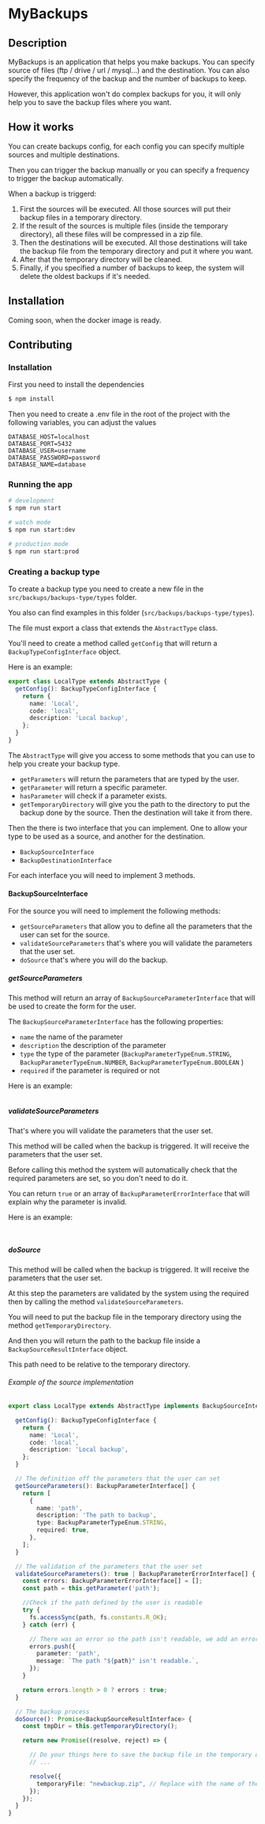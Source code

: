 # MyBackups

## Description

MyBackups is an application that helps you make backups. You can specify source of files (ftp / drive / url / mysql...)
and
the destination.
You can also specify the frequency of the backup and the number of backups to keep.

However, this application won't do complex backups for you, it will only help you to save the backup files where you
want.

## How it works

You can create backups config, for each config you can specify multiple sources and multiple destinations.

Then you can trigger the backup manually or you can specify a frequency to trigger the backup automatically.

When a backup is triggerd:

1. First the sources will be executed. All those sources will put their backup files in a temporary directory.
2. If the result of the sources is multiple files (inside the temporary directory), all these files will be compressed
   in a zip file.
3. Then the destinations will be executed. All those destinations will take the backup file from the temporary directory
   and put it where you want.
4. After that the temporary directory will be cleaned.
5. Finally, if you specified a number of backups to keep, the system will delete the oldest backups if it's needed.

## Installation

Coming soon, when the docker image is ready.

## Contributing

### Installation

First you need to install the dependencies

```bash
$ npm install
```

Then you need to create a .env file in the root of the project with the following variables, you can adjust the values

```
DATABASE_HOST=localhost
DATABASE_PORT=5432
DATABASE_USER=username
DATABASE_PASSWORD=password
DATABASE_NAME=database
```

### Running the app

```bash
# development
$ npm run start

# watch mode
$ npm run start:dev

# production mode
$ npm run start:prod
```

### Creating a backup type

To create a backup type you need to create a new file in the `src/backups/backups-type/types` folder.

You also can find examples in this folder (`src/backups/backups-type/types`).

The file must export a class that extends the `AbstractType` class.

You'll need to create a method called `getConfig` that will return a `BackupTypeConfigInterface` object.

Here is an example:

```typescript
export class LocalType extends AbstractType {
  getConfig(): BackupTypeConfigInterface {
    return {
      name: 'Local',
      code: 'local',
      description: 'Local backup',
    };
  }
}
```

The `AbstractType` will give you access to some methods that you can use to help you create your backup type.

- `getParameters` will return the parameters that are typed by the user.
- `getParameter` will return a specific parameter.
- `hasParameter` will check if a parameter exists.
- `getTemporaryDirectory` will give you the path to the directory to put the backup done by the source. Then the
  destination will take it from there.

Then the there is two interface that you can implement. One to allow your type to be used as a source, and another for
the destination.

- `BackupSourceInterface`
- `BackupDestinationInterface`

For each interface you will need to implement 3 methods.

#### BackupSourceInterface

For the source you will need to implement the following methods:

- `getSourceParameters` that allow you to define all the parameters that the user can set for the source.
- `validateSourceParameters` that's where you will validate the parameters that the user set.
- `doSource` that's where you will do the backup.

##### getSourceParameters

This method will return an array of `BackupSourceParameterInterface` that will be used to create the form for the user.

The `BackupSourceParameterInterface` has the following properties:

- `name` the name of the parameter
- `description` the description of the parameter
- `type` the type of the parameter (`BackupParameterTypeEnum.STRING`, `BackupParameterTypeEnum.NUMBER`,
  `BackupParameterTypeEnum.BOOLEAN` )
- `required` if the parameter is required or not

Here is an example:

```typescript

```

##### validateSourceParameters

That's where you will validate the parameters that the user set.

This method will be called when the backup is triggered. It will receive the parameters that the user set.

Before calling this method the system will automatically check that the required parameters are set, so you don't need
to do it.

You can return `true` or an array of `BackupParameterErrorInterface` that will explain why the parameter is invalid.

Here is an example:

```typescript
 
```

##### doSource

This method will be called when the backup is triggered. It will receive the parameters that the user set.

At this step the parameters are validated by the system using the required then by calling the
method `validateSourceParameters`.

You will need to put the backup file in the temporary directory using the method `getTemporaryDirectory`.

And then you will return the path to the backup file inside a `BackupSourceResultInterface` object.

This path need to be relative to the temporary directory.

###### Example of the source implementation

```typescript
export class LocalType extends AbstractType implements BackupSourceInterface {

  getConfig(): BackupTypeConfigInterface {
    return {
      name: 'Local',
      code: 'local',
      description: 'Local backup',
    };
  }

  // The definition off the parameters that the user can set
  getSourceParameters(): BackupParameterInterface[] {
    return [
      {
        name: 'path',
        description: 'The path to backup',
        type: BackupParameterTypeEnum.STRING,
        required: true,
      },
    ];
  }

  // The validation of the parameters that the user set
  validateSourceParameters(): true | BackupParameterErrorInterface[] {
    const errors: BackupParameterErrorInterface[] = [];
    const path = this.getParameter('path');

    //Check if the path defined by the user is readable
    try {
      fs.accessSync(path, fs.constants.R_OK);
    } catch (err) {

      // There was an error so the path isn't readable, we add an error to the array
      errors.push({
        parameter: 'path',
        message: `The path "${path}" isn't readable.`,
      });
    }

    return errors.length > 0 ? errors : true;
  }

  // The backup process
  doSource(): Promise<BackupSourceResultInterface> {
    const tmpDir = this.getTemporaryDirectory();

    return new Promise((resolve, reject) => {

      // Do your things here to save the backup file in the temporary directory
      // ...

      resolve({
        temporaryFile: "newbackup.zip", // Replace with the name of the backup file
      });
    });
  }
}
```